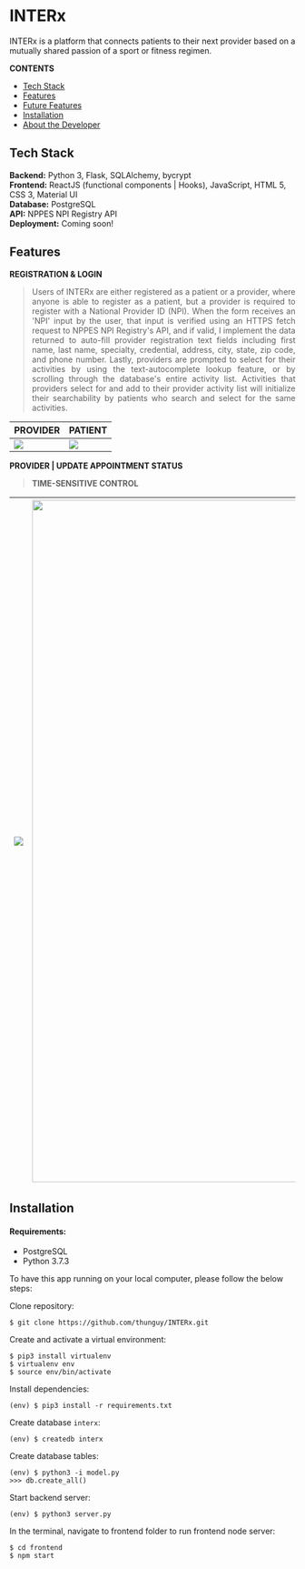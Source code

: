 # INTERx

INTERx is a platform that connects patients to their next provider based on a mutually shared passion of a sport or fitness regimen. 


**CONTENTS**
- [Tech Stack](#tech-stack)
- [Features](#features)
- [Future Features](#future-features)
- [Installation](#installation)
- [About the Developer](#about-the-developer)


## Tech Stack
__Backend:__ Python 3, Flask, SQLAlchemy, bycrypt\
__Frontend:__ ReactJS (functional components | Hooks), JavaScript, HTML 5, CSS 3, Material UI\
__Database:__ PostgreSQL\
__API:__ NPPES NPI Registry API\
__Deployment:__ Coming soon!


## Features

**REGISTRATION & LOGIN**

> <p align="justify"> Users of INTERx are either registered as a patient or a provider, where anyone is able to register as a patient, but a provider is required to register with a National Provider ID (NPI). When the form receives an 'NPI' input by the user, that input is verified using an HTTPS fetch request to NPPES NPI Registry's API, and if valid, I implement the data returned to auto-fill provider registration text fields including first name, last name, specialty, credential, address, city, state, zip code, and phone number. Lastly, providers are prompted to select for their activities by using the text-autocomplete lookup feature, or by scrolling through the database's entire activity list. Activities that providers select for and add to their provider activity list will initialize their searchability by patients who search and select for the same activities. </p>

PROVIDER | PATIENT
------------ | -------------
<img src="https://user-images.githubusercontent.com/39027613/87715737-a52af600-c762-11ea-945e-9da6901b15a5.gif"/> | <img src="https://user-images.githubusercontent.com/39027613/87722268-9fd2a900-c76c-11ea-8dfa-5196088093cd.gif"/>

**PROVIDER | UPDATE APPOINTMENT STATUS**

> **TIME-SENSITIVE CONTROL**

|<img src="https://user-images.githubusercontent.com/39027613/87866169-318c1300-c933-11ea-9b66-3825c961f99b.gif"/>|<img width="1200" src="https://user-images.githubusercontent.com/39027613/87866341-613c1a80-c935-11ea-8451-6836c6cdb634.png"/>|
| ------------- | ------------- |





## Installation

#### Requirements:
- PostgreSQL
- Python 3.7.3

To have this app running on your local computer, please follow the below steps:

Clone repository:
```
$ git clone https://github.com/thunguy/INTERx.git
```
Create and activate a virtual environment:
```
$ pip3 install virtualenv
$ virtualenv env
$ source env/bin/activate
```
Install dependencies:
```
(env) $ pip3 install -r requirements.txt
```
Create database `interx`:
```
(env) $ createdb interx
```
Create database tables:
```
(env) $ python3 -i model.py
>>> db.create_all()
```
Start backend server:
```
(env) $ python3 server.py
```
In the terminal, navigate to frontend folder to run frontend node server:
```
$ cd frontend
$ npm start
```
